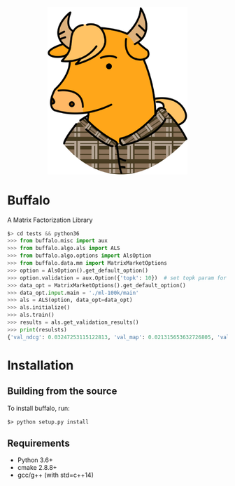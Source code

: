 <center><img src="./docs/buffalo.png" width="320px"></center>


# Buffalo
A Matrix Factorization Library

```python
$> cd tests && python36
>>> from buffalo.misc import aux
>>> from buffalo.algo.als import ALS
>>> from buffalo.algo.options import AlsOption
>>> from buffalo.data.mm import MatrixMarketOptions
>>> option = AlsOption().get_default_option()
>>> option.validation = aux.Option({'topk': 10})  # set topk param for validation scores
>>> data_opt = MatrixMarketOptions().get_default_option()
>>> data_opt.input.main = './ml-100k/main'
>>> als = ALS(option, data_opt=data_opt)
>>> als.initialize()
>>> als.train()
>>> results = als.get_validation_results()
>>> print(resulsts)
{'val_ndcg': 0.03247253115122813, 'val_map': 0.021315653632726805, 'val_accuracy': 0.06377032520325204, 'val_rmse': 2.9231147330905136, 'val_error': 2.7129669839143755}
```

# Installation
## Building from the source
To install buffalo, run:
```
$> python setup.py install
```

## Requirements
- Python 3.6+
- cmake 2.8.8+
- gcc/g++ (with std=c++14)
